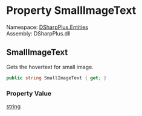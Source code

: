 # Property SmallImageText

Namespace: [DSharpPlus.Entities](DSharpPlus.Entities.md)  
Assembly: DSharpPlus.dll

## <a id="DSharpPlus_Entities_DiscordRichPresence_SmallImageText"></a>SmallImageText

Gets the hovertext for small image.

```csharp
public string SmallImageText { get; }
```

### Property Value

[string](https://learn.microsoft.com/dotnet/api/system.string)

